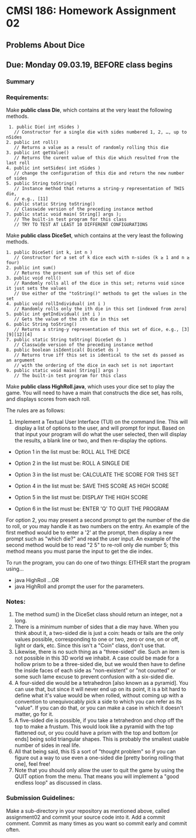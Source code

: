 
# CMSI 186: Homework Assignment 02
## Problems About Dice
## Due: Monday 09.03.19, BEFORE class begins

### Summary


### Requirements:

Make  **public class Die**, which contains at the very least the following methods.

     1. public Die( int nSides )
       // Constructor for a single die with sides numbered 1, 2, …, up to nSides
    2. public int roll()
       // Returns a value as a result of randomly rolling this die
    3. public int getValue()
       // Returns the curent value of this die which resulted from the last roll
    4. public int setSides( int nSides )
       // change the configuration of this die and return the new number of sides
    5. public String toString()
       // Instance method that returns a string-y representation of THIS die,
       // e.g., [11]
    6. public static String toString()
       // Classwide version of the preceding instance method
    7. public static void main( String[] args );
       // The built-in test program for this class
       // TRY TO TEST AT LEAST 10 DIFFERENT CONFIGURATIONS

Make  **public class DiceSet**, which contains at the very least the following methods.
   
    1. public DiceSet( int k, int n )
       // Constructor for a set of k dice each with n-sides (k ≥ 1 and n ≥ four)
    2. public int sum()
       // Returns the present sum of this set of dice
    3. public void roll()
       // Randomly rolls all of the dice in this set; returns void since it just sets the values
       // Use either of the "toString()" methods to get the values in the set
    4. public void rollIndividual( int i )
       // Randomly rolls only the ith die in this set [indexed from zero]
    5. public int getIndividual( int i )
       // Gets the value of the ith die in this set
    6. public String toString()
       // Returns a string-y representation of this set of dice, e.g., [3][9][12][4]
    7. public static String toString( DiceSet ds )
       // Classwide version of the preceding instance method
    8. public boolean isIdentical( DiceSet ds )
       // Returns true iff this set is identical to the set ds passed as an argument
       // with the ordering of the dice in each set is not important
    9. public static void main( String[] args )
       // The built-in test program for this class
       
Make  **public class HighRoll.java**, which uses your dice set to play the game. You will need to have a main that constructs the dice set, has rolls, and displays scores from each roll. 

The rules are as follows:

1. Implement a Textual User Interface (TUI) on the command line. This will display a list of options to the user, and will prompt for input. Based on that input your program will do what the user selected, then will display the results, a blank line or two, and then re-display the options.

- Option 1 in the list must be: ROLL ALL THE DICE

- Option 2 in the list must be: ROLL A SINGLE DIE

- Option 3 in the list must be: CALCULATE THE SCORE FOR THIS SET

- Option 4 in the list must be: SAVE THIS SCORE AS HIGH SCORE

- Option 5 in the list must be: DISPLAY THE HIGH SCORE

- Option 6 in the list must be: ENTER 'Q' TO QUIT THE PROGRAM

For option 2, you may present a second prompt to get the number of the die to roll, or you may handle it as two numbers on the entry. An example of the first method would be to enter a '2' at the prompt, then display a new prompt such as "which die?" and read the user input. An example of the second method would be to read "2 5" to re-roll only die number 5; this method means you must parse the input to get the die index.

To run the program, you can do one of two things: EITHER start the program using...
- java HighRoll <number of dice> <number of sides> …OR
- java HighRoll and prompt the user for the parameters.



### Notes:

1. The method sum() in the DiceSet class should return an integer, not a long.
2. There is a minimum number of sides that a die may have. When you think about it, a two-sided die is just a coin: heads or tails are the only values possible, corresponding to one or two, zero or one, on or off, light or dark, etc. Since this isn't a "Coin" class, don't use that.
3. Likewise, there is no such thing as a "three-sided" die. Such an item is not possible in this 3D world we inhabit. A case could be made for a hollow prism to be a three-sided die, but we would then have to define the inside faces of each side as "non-existent" or "not counted" or some such lame excuse to prevent confusion with a six-sided die.
4. A four-sided die would be a tetrahedron [also known as a pyramid]. You can use that, but since it will never end up on its point, it is a bit hard to define what it's value would be when rolled, without coming up with a convention to unequivocably pick a side to which you can refer as its "value". If you can do that, or you can make a case in which it doesn't matter, go for it.
5. A five-sided die is possible, if you take a tetrahedron and chop off the top to make a frustum. This would look like a pyramid with the top flattened out, or you could have a prism with the top and bottom [or ends] being solid triangular shapes. This is probably the smallest usable number of sides in real life.
6. All that being said, this IS a sort of "thought problem" so if you can figure out a way to use even a one-sided die [pretty boring rolling that one], feel free!
7. Note that you should only allow the user to quit the game by using the QUIT option from the menu. That means you will implement a "good endless loop" as discussed in class.


### Submission Guidelines: 
Make a sub-directory in your repository as mentioned above, called assignment02 and commit your source code into it. Add a commit comment. Commit as many times as you want so commit early and commit often.
